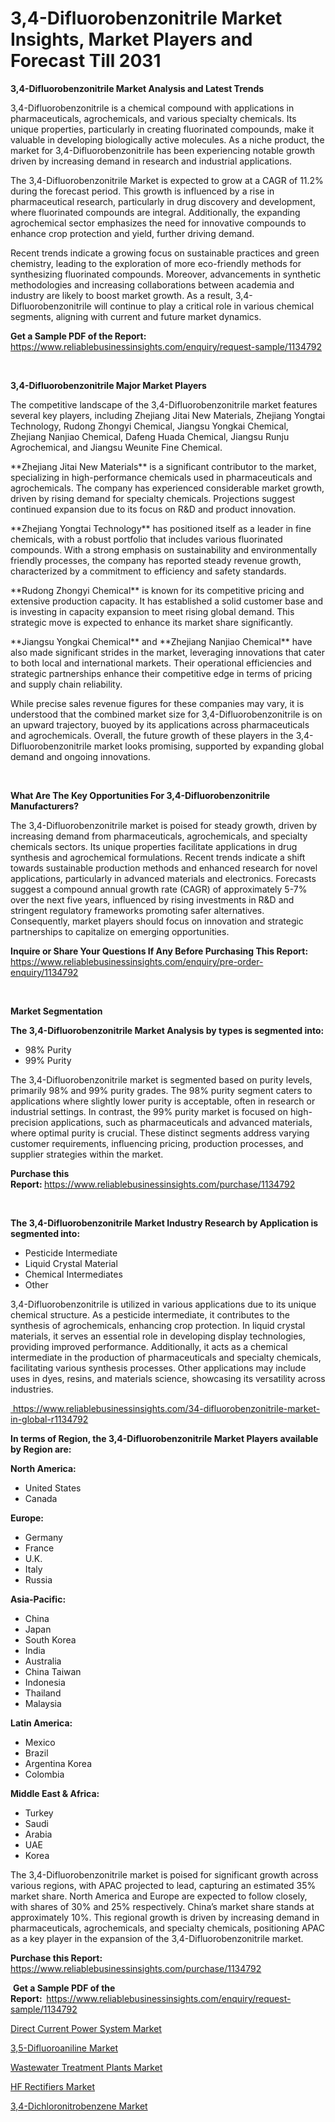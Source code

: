 <p><h1>3,4-Difluorobenzonitrile Market Insights, Market Players and Forecast Till 2031</h1></p><p><strong>3,4-Difluorobenzonitrile Market Analysis and Latest Trends</strong></p>
<p><p>3,4-Difluorobenzonitrile is a chemical compound with applications in pharmaceuticals, agrochemicals, and various specialty chemicals. Its unique properties, particularly in creating fluorinated compounds, make it valuable in developing biologically active molecules. As a niche product, the market for 3,4-Difluorobenzonitrile has been experiencing notable growth driven by increasing demand in research and industrial applications.</p><p>The 3,4-Difluorobenzonitrile Market is expected to grow at a CAGR of 11.2% during the forecast period. This growth is influenced by a rise in pharmaceutical research, particularly in drug discovery and development, where fluorinated compounds are integral. Additionally, the expanding agrochemical sector emphasizes the need for innovative compounds to enhance crop protection and yield, further driving demand.</p><p>Recent trends indicate a growing focus on sustainable practices and green chemistry, leading to the exploration of more eco-friendly methods for synthesizing fluorinated compounds. Moreover, advancements in synthetic methodologies and increasing collaborations between academia and industry are likely to boost market growth. As a result, 3,4-Difluorobenzonitrile will continue to play a critical role in various chemical segments, aligning with current and future market dynamics.</p></p>
<p><strong>Get a Sample PDF of the Report:&nbsp;</strong> <a href="https://www.reliablebusinessinsights.com/enquiry/request-sample/1134792?utm_campaign=60&utm_medium=2&utm_source=Github&utm_content=ia&utm_term=08102024&utm_id=34-difluorobenzonitrile">https://www.reliablebusinessinsights.com/enquiry/request-sample/1134792</a></p>
<p>&nbsp;</p>
<p><strong>3,4-Difluorobenzonitrile Major Market Players</strong></p>
<p><p>The competitive landscape of the 3,4-Difluorobenzonitrile market features several key players, including Zhejiang Jitai New Materials, Zhejiang Yongtai Technology, Rudong Zhongyi Chemical, Jiangsu Yongkai Chemical, Zhejiang Nanjiao Chemical, Dafeng Huada Chemical, Jiangsu Runju Agrochemical, and Jiangsu Weunite Fine Chemical.</p><p>**Zhejiang Jitai New Materials** is a significant contributor to the market, specializing in high-performance chemicals used in pharmaceuticals and agrochemicals. The company has experienced considerable market growth, driven by rising demand for specialty chemicals. Projections suggest continued expansion due to its focus on R&D and product innovation.</p><p>**Zhejiang Yongtai Technology** has positioned itself as a leader in fine chemicals, with a robust portfolio that includes various fluorinated compounds. With a strong emphasis on sustainability and environmentally friendly processes, the company has reported steady revenue growth, characterized by a commitment to efficiency and safety standards.</p><p>**Rudong Zhongyi Chemical** is known for its competitive pricing and extensive production capacity. It has established a solid customer base and is investing in capacity expansion to meet rising global demand. This strategic move is expected to enhance its market share significantly.</p><p>**Jiangsu Yongkai Chemical** and **Zhejiang Nanjiao Chemical** have also made significant strides in the market, leveraging innovations that cater to both local and international markets. Their operational efficiencies and strategic partnerships enhance their competitive edge in terms of pricing and supply chain reliability.</p><p>While precise sales revenue figures for these companies may vary, it is understood that the combined market size for 3,4-Difluorobenzonitrile is on an upward trajectory, buoyed by its applications across pharmaceuticals and agrochemicals. Overall, the future growth of these players in the 3,4-Difluorobenzonitrile market looks promising, supported by expanding global demand and ongoing innovations.</p></p>
<p>&nbsp;</p>
<p><strong>What Are The Key Opportunities For 3,4-Difluorobenzonitrile Manufacturers?</strong></p>
<p><p>The 3,4-Difluorobenzonitrile market is poised for steady growth, driven by increasing demand from pharmaceuticals, agrochemicals, and specialty chemicals sectors. Its unique properties facilitate applications in drug synthesis and agrochemical formulations. Recent trends indicate a shift towards sustainable production methods and enhanced research for novel applications, particularly in advanced materials and electronics. Forecasts suggest a compound annual growth rate (CAGR) of approximately 5-7% over the next five years, influenced by rising investments in R&D and stringent regulatory frameworks promoting safer alternatives. Consequently, market players should focus on innovation and strategic partnerships to capitalize on emerging opportunities.</p></p>
<p><strong>Inquire or Share Your Questions If Any Before Purchasing This Report:</strong> <a href="https://www.reliablebusinessinsights.com/enquiry/pre-order-enquiry/1134792?utm_campaign=60&utm_medium=2&utm_source=Github&utm_content=ia&utm_term=08102024&utm_id=34-difluorobenzonitrile">https://www.reliablebusinessinsights.com/enquiry/pre-order-enquiry/1134792</a></p>
<p>&nbsp;</p>
<p><strong>Market Segmentation</strong></p>
<p><strong>The 3,4-Difluorobenzonitrile Market Analysis by types is segmented into:</strong></p>
<p><ul><li>98% Purity</li><li>99% Purity</li></ul></p>
<p><p>The 3,4-Difluorobenzonitrile market is segmented based on purity levels, primarily 98% and 99% purity grades. The 98% purity segment caters to applications where slightly lower purity is acceptable, often in research or industrial settings. In contrast, the 99% purity market is focused on high-precision applications, such as pharmaceuticals and advanced materials, where optimal purity is crucial. These distinct segments address varying customer requirements, influencing pricing, production processes, and supplier strategies within the market.</p></p>
<p><strong>Purchase this Report:&nbsp;</strong><a href="https://www.reliablebusinessinsights.com/purchase/1134792?utm_campaign=60&utm_medium=2&utm_source=Github&utm_content=ia&utm_term=08102024&utm_id=34-difluorobenzonitrile">https://www.reliablebusinessinsights.com/purchase/1134792</a></p>
<p>&nbsp;</p>
<p><strong>The 3,4-Difluorobenzonitrile Market Industry Research by Application is segmented into:</strong></p>
<p><ul><li>Pesticide Intermediate</li><li>Liquid Crystal Material</li><li>Chemical Intermediates</li><li>Other</li></ul></p>
<p><p>3,4-Difluorobenzonitrile is utilized in various applications due to its unique chemical structure. As a pesticide intermediate, it contributes to the synthesis of agrochemicals, enhancing crop protection. In liquid crystal materials, it serves an essential role in developing display technologies, providing improved performance. Additionally, it acts as a chemical intermediate in the production of pharmaceuticals and specialty chemicals, facilitating various synthesis processes. Other applications may include uses in dyes, resins, and materials science, showcasing its versatility across industries.</p></p>
<p><a href="https://www.reliablebusinessinsights.com/34-difluorobenzonitrile-market-in-global-r1134792?utm_campaign=60&utm_medium=2&utm_source=Github&utm_content=ia&utm_term=08102024&utm_id=34-difluorobenzonitrile">&nbsp;https://www.reliablebusinessinsights.com/34-difluorobenzonitrile-market-in-global-r1134792</a></p>
<p><strong>In terms of Region, the 3,4-Difluorobenzonitrile Market Players available by Region are:</strong></p>
<p>
    <p> <strong> North America: </strong>
        <ul>
            <li>United States</li>
            <li>Canada</li>
        </ul>
        </p> 
    <p> <strong> Europe: </strong>
        <ul>
            <li>Germany</li>
            <li>France</li>
            <li>U.K.</li>
            <li>Italy</li>
            <li>Russia</li>
        </ul>
        </p> 
    <p> <strong> Asia-Pacific: </strong>
        <ul>
            <li>China</li>
            <li>Japan</li>
            <li>South Korea</li>
            <li>India</li>
            <li>Australia</li>
            <li>China Taiwan</li>
            <li>Indonesia</li>
            <li>Thailand</li>
            <li>Malaysia</li>
        </ul>
        </p> 
    <p> <strong> Latin America: </strong>
        <ul>
            <li>Mexico</li>
            <li>Brazil</li>
            <li>Argentina Korea</li>
            <li>Colombia</li>
        </ul>
        </p> 
    <p> <strong> Middle East & Africa: </strong>
        <ul>
            <li>Turkey</li>
            <li>Saudi</li>
            <li>Arabia</li>
            <li>UAE</li>
            <li>Korea</li>
        </ul>
    </p>
    </p>
<p><p>The 3,4-Difluorobenzonitrile market is poised for significant growth across various regions, with APAC projected to lead, capturing an estimated 35% market share. North America and Europe are expected to follow closely, with shares of 30% and 25% respectively. China’s market share stands at approximately 10%. This regional growth is driven by increasing demand in pharmaceuticals, agrochemicals, and specialty chemicals, positioning APAC as a key player in the expansion of the 3,4-Difluorobenzonitrile market.</p></p>
<p><strong>Purchase this Report: </strong><a href="https://www.reliablebusinessinsights.com/purchase/1134792?utm_campaign=60&utm_medium=2&utm_source=Github&utm_content=ia&utm_term=08102024&utm_id=34-difluorobenzonitrile">https://www.reliablebusinessinsights.com/purchase/1134792</a></p>
<p>&nbsp;<strong>Get a Sample PDF of the Report:&nbsp;&nbsp;</strong><a href="https://www.reliablebusinessinsights.com/enquiry/request-sample/1134792?utm_campaign=60&utm_medium=2&utm_source=Github&utm_content=ia&utm_term=08102024&utm_id=34-difluorobenzonitrile">https://www.reliablebusinessinsights.com/enquiry/request-sample/1134792</a></p>
<p><strong></strong></p>
<p><p><a href="https://issuu.com/reportprime-2/docs/direct-current-power-system-market-_26dccc173179eb?utm_campaign=60&utm_medium=2&utm_source=Github&utm_content=ia&utm_term=08102024&utm_id=34-difluorobenzonitrile">Direct Current Power System Market</a></p><p><a href="https://github.com/MaryNelson695/Market-Research-Report-List-1/blob/main/35-difluoroaniline-market.md?utm_campaign=60&utm_medium=2&utm_source=Github&utm_content=ia&utm_term=08102024&utm_id=34-difluorobenzonitrile">3,5-Difluoroaniline Market</a></p><p><a href="https://www.linkedin.com/pulse/wastewater-treatment-plants-market-maturity-analysis-regional-st8ie?utm_campaign=60&utm_medium=2&utm_source=Github&utm_content=ia&utm_term=08102024&utm_id=34-difluorobenzonitrile">Wastewater Treatment Plants Market</a></p><p><a href="https://issuu.com/reportprime-2/docs/hf-rectifiers-market-size-2030.pptx_789e20bff3868e?utm_campaign=60&utm_medium=2&utm_source=Github&utm_content=ia&utm_term=08102024&utm_id=34-difluorobenzonitrile">HF Rectifiers Market</a></p><p><a href="https://github.com/gailasejs/Market-Research-Report-List-1/blob/main/34-dichloronitrobenzene-market.md?utm_campaign=60&utm_medium=2&utm_source=Github&utm_content=ia&utm_term=08102024&utm_id=34-difluorobenzonitrile">3,4-Dichloronitrobenzene Market</a></p></p>